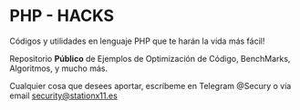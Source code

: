 # PHP - HACKS
Códigos y utilidades en lenguaje PHP que te harán la vida más fácil!

Repositorio **Público** de Ejemplos de Optimización de Código, BenchMarks, Algoritmos, y mucho más.

Cualquier cosa que desees aportar, escríbeme en Telegram @Secury o vía email security@stationx11.es
